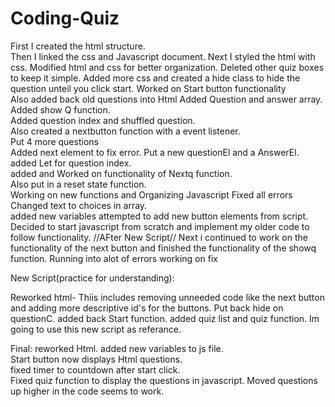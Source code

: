 # Coding-Quiz
First I created the html structure.   
Then I linked the css and Javascript document.
Next I styled the html with css.
Modified html and css for better organization.
Deleted other quiz boxes to keep it simple.
Added more css and created a hide class to hide the question unteil you click start.
Worked on Start button functionality  
Also added back old questions into Html
Added Question and answer array.   
Added show Q function.   
Added question index and shuffled question.   
Also created a nextbutton function with a event listener.   
Put 4 more questions   
Added next element to fix error.
Put a new questionEl and a AnswerEl.   
added Let for question index.   
added and Worked on functionality of Nextq function.   
Also put in a reset state function.   
Working on new functions and Organizing Javascript
Fixed all errors    
Changed text to choices in array.   
added new variables
attempted to add new button elements from script.  
Decided to start javascript from scratch and implement my older code to follow functionality.
              //AFter New Script//
Next i continued to work on the functionality of the next button and finished the functionality of the showq function.
Running into alot of errors working on fix




New Script(practice for understanding):

Reworked html-  Thiis includes removing unneeded code like the next button and adding more descriptive id's for the buttons. 
Put back hide on questionC.   added back Start function.
added quiz list and quiz function.   Im going to use this new script as referance.

Final: 
reworked Html.
added new variables to js file.   
Start button now displays Html questions.   
fixed timer to countdown after start click.  
Fixed quiz function to display the questions in javascript.
Moved questions up higher in the code seems to work.